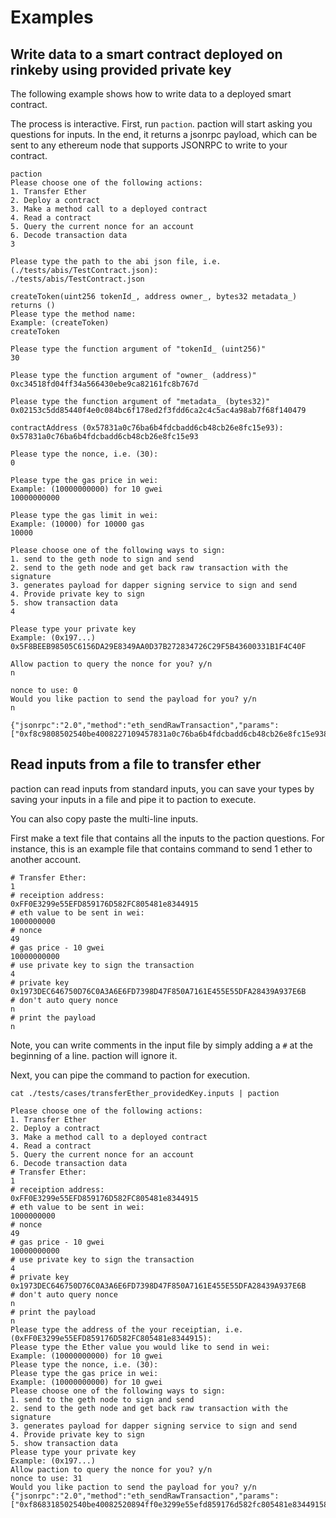 # Examples
## Write data to a smart contract deployed on rinkeby using provided private key
The following example shows how to write data to a deployed smart contract.

The process is interactive.
First, run `paction`. paction will start asking you questions for inputs.
In the end, it returns a jsonrpc payload, which can be sent to any ethereum node that supports JSONRPC to write to your contract.

```
paction
Please choose one of the following actions:
1. Transfer Ether
2. Deploy a contract
3. Make a method call to a deployed contract
4. Read a contract
5. Query the current nonce for an account
6. Decode transaction data
3

Please type the path to the abi json file, i.e. (./tests/abis/TestContract.json):
./tests/abis/TestContract.json

createToken(uint256 tokenId_, address owner_, bytes32 metadata_) returns ()
Please type the method name:
Example: (createToken)
createToken

Please type the function argument of "tokenId_ (uint256)"
30

Please type the function argument of "owner_ (address)"
0xc34518fd04ff34a566430ebe9ca82161fc8b767d

Please type the function argument of "metadata_ (bytes32)"
0x02153c5dd85440f4e0c084bc6f178ed2f3fdd6ca2c4c5ac4a98ab7f68f140479

contractAddress (0x57831a0c76ba6b4fdcbadd6cb48cb26e8fc15e93):
0x57831a0c76ba6b4fdcbadd6cb48cb26e8fc15e93

Please type the nonce, i.e. (30):
0

Please type the gas price in wei:
Example: (10000000000) for 10 gwei
10000000000

Please type the gas limit in wei:
Example: (10000) for 10000 gas
10000

Please choose one of the following ways to sign:
1. send to the geth node to sign and send
2. send to the geth node and get back raw transaction with the signature
3. generates payload for dapper signing service to sign and send
4. Provide private key to sign
5. show transaction data
4

Please type your private key
Example: (0x197...)
0x5F8BEEB98505C6156DA29E8349AA0D37B272834726C29F5B43600331B1F4C40F

Allow paction to query the nonce for you? y/n
n

nonce to use: 0
Would you like paction to send the payload for you? y/n
n

{"jsonrpc":"2.0","method":"eth_sendRawTransaction","params":["0xf8c9808502540be4008227109457831a0c76ba6b4fdcbadd6cb48cb26e8fc15e9380b864f330f857000000000000000000000000000000000000000000000000000000000000001e000000000000000000000000c34518fd04ff34a566430ebe9ca82161fc8b767d02153c5dd85440f4e0c084bc6f178ed2f3fdd6ca2c4c5ac4a98ab7f68f1404791ca0285a7575c35bb8b5fd55f1cdb44dd609777b98e645aa614c9a5c31a78bdd6582a04641b1aed42519e1756c7e596bf022bd4692f6ce39f4aa955cec93809b79b0a9"],"id":1}
```

## Read inputs from a file to transfer ether
paction can read inputs from standard inputs, you can save your types by saving your inputs in a file and pipe it to paction to execute.

You can also copy paste the multi-line inputs.

First make a text file that contains all the inputs to the paction questions.
For instance, this is an example file that contains command to send 1 ether to another account.

```
# Transfer Ether:
1
# receiption address:
0xFF0E3299e55EFD859176D582FC805481e8344915
# eth value to be sent in wei:
1000000000
# nonce
49
# gas price - 10 gwei
10000000000
# use private key to sign the transaction
4
# private key
0x1973DEC646750D76C0A3A6E6FD7398D47F850A7161E455E55DFA28439A937E6B
# don't auto query nonce
n
# print the payload
n
```

Note, you can write comments in the input file by simply adding a `#` at the beginning of a line. paction will ignore it.

Next, you can pipe the command to paction for execution.

```
cat ./tests/cases/transferEther_providedKey.inputs | paction

Please choose one of the following actions:
1. Transfer Ether
2. Deploy a contract
3. Make a method call to a deployed contract
4. Read a contract
5. Query the current nonce for an account
6. Decode transaction data
# Transfer Ether:
1
# receiption address:
0xFF0E3299e55EFD859176D582FC805481e8344915
# eth value to be sent in wei:
1000000000
# nonce
49
# gas price - 10 gwei
10000000000
# use private key to sign the transaction
4
# private key
0x1973DEC646750D76C0A3A6E6FD7398D47F850A7161E455E55DFA28439A937E6B
# don't auto query nonce
n
# print the payload
n
Please type the address of the your receiptian, i.e. (0xFF0E3299e55EFD859176D582FC805481e8344915):
Please type the Ether value you would like to send in wei:
Example: (10000000000) for 10 gwei
Please type the nonce, i.e. (30):
Please type the gas price in wei:
Example: (10000000000) for 10 gwei
Please choose one of the following ways to sign:
1. send to the geth node to sign and send
2. send to the geth node and get back raw transaction with the signature
3. generates payload for dapper signing service to sign and send
4. Provide private key to sign
5. show transaction data
Please type your private key
Example: (0x197...)
Allow paction to query the nonce for you? y/n
nonce to use: 31
Would you like paction to send the payload for you? y/n
{"jsonrpc":"2.0","method":"eth_sendRawTransaction","params":["0xf868318502540be40082520894ff0e3299e55efd859176d582fc805481e8344915843b9aca00801ba0d9d6ed27e84ad0ade71c303a42872694a45fc706327c7d7d5b9bd47898345a8aa05397ad86fbd5770da834cc34bc24c5c55224872807e9f14ab2b2b98c578410e6"],"id":1}
```
